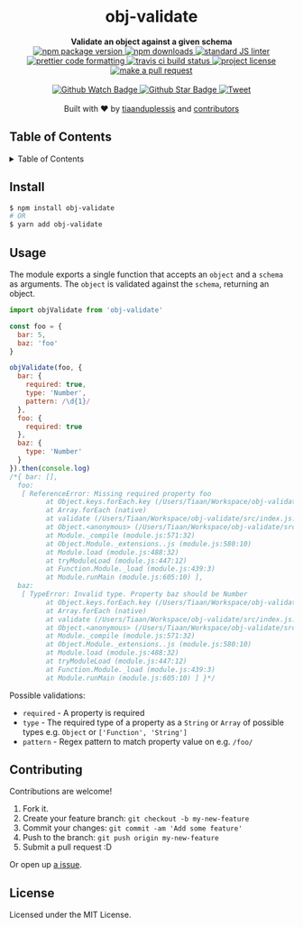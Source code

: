
<h1 align="center">obj-validate</h1>
<div align="center">
  <strong>Validate an object against a given schema</strong>
</div>
<div align="center">
  <a href="https://npmjs.org/package/obj-validate">
    <img src="https://img.shields.io/npm/v/obj-validate.svg?style=flat-square" alt="npm package version" />
  </a>
  <a href="https://npmjs.org/package/obj-validate">
  <img src="https://img.shields.io/npm/dm/obj-validate.svg?style=flat-square" alt="npm downloads" />
  </a>
  <a href="https://github.com/feross/standard">
    <img src="https://img.shields.io/badge/code%20style-standard-brightgreen.svg?style=flat-square" alt="standard JS linter" />
  </a>
  <a href="https://github.com/prettier/prettier">
    <img src="https://img.shields.io/badge/styled_with-prettier-ff69b4.svg?style=flat-square" alt="prettier code formatting" />
  </a>
  <a href="https://travis-ci.org/tiaanduplessis/obj-validate">
    <img src="https://img.shields.io/travis/tiaanduplessis/obj-validate.svg?style=flat-square" alt="travis ci build status" />
  </a>
  <a href="https://github.com/tiaanduplessis/obj-validate/blob/master/LICENSE">
    <img src="https://img.shields.io/npm/l/obj-validate.svg?style=flat-square" alt="project license" />
  </a>
  <a href="http://makeapullrequest.com">
    <img src="https://img.shields.io/badge/PRs-welcome-brightgreen.svg?style=flat-square" alt="make a pull request" />
  </a>
</div>
<br>
<div align="center">
  <a href="https://github.com/tiaanduplessis/obj-validate/watchers">
    <img src="https://img.shields.io/github/watchers/tiaanduplessis/obj-validate.svg?style=social" alt="Github Watch Badge" />
  </a>
  <a href="https://github.com/tiaanduplessis/obj-validate/stargazers">
    <img src="https://img.shields.io/github/stars/tiaanduplessis/obj-validate.svg?style=social" alt="Github Star Badge" />
  </a>
  <a href="https://twitter.com/intent/tweet?text=Check%20out%20obj-validate!%20https://github.com/tiaanduplessis/obj-validate%20%F0%9F%91%8D">
    <img src="https://img.shields.io/twitter/url/https/github.com/tiaanduplessis/obj-validate.svg?style=social" alt="Tweet" />
  </a>
</div>
<br>
<div align="center">
  Built with ❤︎ by <a href="https://github.com/tiaanduplessis">tiaanduplessis</a> and <a href="https://github.com/tiaanduplessis/obj-validate/contributors">contributors</a>
</div>

<h2>Table of Contents</h2>
<details>
  <summary>Table of Contents</summary>
  <li><a href="#install">Install</a></li>
  <li><a href="#usage">Usage</a></li>
  <li><a href="#contribute">Contribute</a></li>
  <li><a href="#license">License</a></li>
</details>

## Install

```sh
$ npm install obj-validate
# OR
$ yarn add obj-validate
```

## Usage

The module exports a single function that accepts an `object` and a `schema` as arguments. The `object` is validated against the `schema`, returning an object. 

```js
import objValidate from 'obj-validate'

const foo = {
  bar: 5,
  baz: 'foo'
}

objValidate(foo, {
  bar: {
    required: true,
    type: 'Number',
    pattern: /\d{1}/
  },
  foo: {
    required: true
  },
  baz: {
    type: 'Number'
  }
}).then(console.log)
/*{ bar: [],
  foo:
   [ ReferenceError: Missing required property foo
         at Object.keys.forEach.key (/Users/Tiaan/Workspace/obj-validate/src/index.js:21:24)
         at Array.forEach (native)
         at validate (/Users/Tiaan/Workspace/obj-validate/src/index.js:16:23)
         at Object.<anonymous> (/Users/Tiaan/Workspace/obj-validate/src/index.js:51:1)
         at Module._compile (module.js:571:32)
         at Object.Module._extensions..js (module.js:580:10)
         at Module.load (module.js:488:32)
         at tryModuleLoad (module.js:447:12)
         at Function.Module._load (module.js:439:3)
         at Module.runMain (module.js:605:10) ],
  baz:
   [ TypeError: Invalid type. Property baz should be Number
         at Object.keys.forEach.key (/Users/Tiaan/Workspace/obj-validate/src/index.js:30:26)
         at Array.forEach (native)
         at validate (/Users/Tiaan/Workspace/obj-validate/src/index.js:16:23)
         at Object.<anonymous> (/Users/Tiaan/Workspace/obj-validate/src/index.js:51:1)
         at Module._compile (module.js:571:32)
         at Object.Module._extensions..js (module.js:580:10)
         at Module.load (module.js:488:32)
         at tryModuleLoad (module.js:447:12)
         at Function.Module._load (module.js:439:3)
         at Module.runMain (module.js:605:10) ] }*/
```

Possible validations:
- `required` - A property is required
- `type` - The required type of a property as a `String` or `Array` of possible types e.g. `Object` or `['Function', 'String']`
- `pattern` - Regex pattern to match property value on e.g. `/foo/`

## Contributing

Contributions are welcome!

1. Fork it.
2. Create your feature branch: `git checkout -b my-new-feature`
3. Commit your changes: `git commit -am 'Add some feature'`
4. Push to the branch: `git push origin my-new-feature`
5. Submit a pull request :D

Or open up [a issue](https://github.com/tiaanduplessis/obj-validate/issues).

## License

Licensed under the MIT License.
